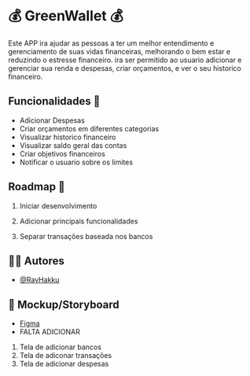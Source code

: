 # :moneybag: GreenWallet :moneybag:

Este APP ira ajudar as pessoas a ter um melhor entendimento e gerenciamento de suas vidas financeiras, melhorando o bem estar e reduzindo o estresse financeiro.
ira ser permitido ao usuario adicionar e gerenciar sua renda e despesas, criar orçamentos, e ver o seu historico financeiro.

## Funcionalidades :pushpin:

- Adicionar Despesas
- Criar orçamentos em diferentes categorias
- Visualizar historico financeiro
- Visualizar saldo geral das contas
- Criar objetivos financeiros
- Notificar o usuario sobre os limites

## Roadmap :pushpin:

1. Iniciar desenvolvimento

2. Adicionar principais funcionalidades

3. Separar transações baseada nos bancos

## :man_technologist: Autores

- [@RayHakku](https://github.com/RayHakku)

## :receipt: Mockup/Storyboard

- [Figma](https://www.figma.com/file/J851lhiI8NmmmsGGKvYxrI/Mobile-App-Alexandre?type=design&node-id=0%3A1&mode=design&t=enH74Zprej4nEbhd-1) 
- FALTA ADICIONAR
1. Tela de adicionar bancos
2. Tela de adiconar transações
3. Tela de adicionar despesas

